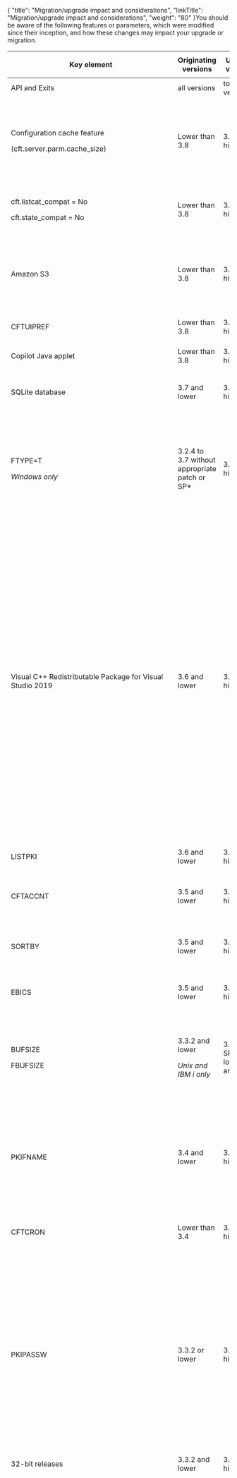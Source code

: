 {
    "title": "Migration/upgrade impact and considerations",
    "linkTitle": "Migration/upgrade impact and considerations",
    "weight": "80"
}You should be aware of the following features or parameters, which were modified since their inception, and how these changes may impact your upgrade or migration.

<table data-cellspacing="0">
<thead>
<tr class="header">
<th><p>Key element</p></th>
<th>Originating versions</th>
<th>Updated versions</th>
<th>Description</th>
</tr>
</thead>
<tbody>
<tr class="odd">
<td>API and Exits</td>
<td>all versions</td>
<td>to any version</td>
<td>You must recompile any API or Exit programs that are used by Transfer CFT.</td>
</tr>
<tr class="even">
<td><p>Configuration cache feature</p>
<p>(cft.server.parm.cache_size)</p></td>
<td>Lower than 3.8</td>
<td>3.8 and higher</td>
<td><p><span id="parmcache"></span>The default value is now 5000 instead of zero, making the cache feature active by default.</p>
<p>This means that updates no longer occur dynamically; you can execute <span>RECONFIG </span>type<span>=PARMCACHE </span>or wait for a cache timeout as defined in <span>cft.server.parm.cache_timeout (60 seconds).</span></p></td>
</tr>
<tr class="odd">
<td><p>cft.listcat_compat = No</p>
<p>cft.state_compat = No</p></td>
<td>Lower than 3.8</td>
<td>3.8 and higher</td>
<td><p>Modified the default value for the <span>cft.listcat_compat </span>(lstcompat) and <span> cft.state_compat </span>(stacompat) parameters from YES to NO.</p></td>
</tr>
<tr class="even">
<td>Amazon S3</td>
<td>Lower than 3.8</td>
<td>3.8 and higher</td>
<td><p>When using Amazon S3, the default setting FACTION=VERIFY is no longer ignored.</p>
<p>If you would like to continue to have the same behavior of overwriting the file, please use FACTION=DELETE. Note, though, that the file is not available during the transfer.</p></td>
</tr>
<tr class="odd">
<td>CFTUIPREF</td>
<td>Lower than 3.8</td>
<td>3.8 and higher</td>
<td>After an upgrade you may need to check user privileges for creating filters in the CFTUIPREF object.</td>
</tr>
<tr class="even">
<td>Copilot Java applet</td>
<td>Lower than 3.8</td>
<td>3.8 and higher</td>
<td>The Copilot Java applet was removed from the product. Users are invited to use the Transfer CFT UI or Flow Manager for a graphical UI experience.</td>
</tr>
<tr class="odd">
<td>SQLite database</td>
<td>3.7 and lower</td>
<td>3.8 and higher</td>
<td><p>The CFTPARM object's PARTFNAM and PKIFNAME fields are obsolete for Windows, UNIX, and HP NonStop.</p></td>
</tr>
<tr class="even">
<td><p>FTYPE=T</p>
<p><em>Windows only</em></p></td>
<td>3.2.4 to 3.7 without appropriate patch or SP*</td>
<td>3.8 and higher</td>
<td><p>On Windows systems, note the following difference when FTYPE=T.</p>
<ul>
<li>For versions 3.2.4 to 3.7 without the patch, an empty line terminated by a 1A character is transmitted.</li>
<li>Prior to 3.2.4 and for the versions with the SP or patch applied, an empty line terminated by a 1A character is not transmitted.</li>
</ul>
<p>*3.7 SP1 (patch), 3.3.2 SP8, 3.6 SP3, 3.8</p></td>
</tr>
<tr class="odd">
<td>Visual C++ Redistributable Package for Visual Studio 2019</td>
<td>3.6 and lower</td>
<td>3.7 and higher</td>
<td><p>Transfer CFT on Windows requires the <strong>Visual C++ Redistributable Package for Visual Studio 2019</strong> for proper functioning. This provides the necessary library files (DLL) for Transfer CFT.</p>
<p>You must install <code>vcredist_x64.exe</code> prior to installing or upgrading Transfer CFT.</p>
<p><strong>Issue</strong></p>
<p>If you perform an upgrade without first installing the Redistributable package, the runtime is not imported and Transfer CFT will not operate correctly. The following information displays in the <code>&lt;installdir&gt;/install.log</code> file:</p>
<p>Script stderr:</p>
<p>child killed: unknown signal</p>
<p> </p>
<p>Fail to import RUNTIME data.</p>
<p>Problem running post-install step. Installation may not complete correctly</p>
<p>Fail to import RUNTIME data.</p>
<p><strong>Corrective action</strong></p>
<ol>
<li>Install the Redistributable package.</li>
<li>From the <span>cmd </span>console, load the profile.</li>
<li>Import the runtime data by running the import command to complete the upgrade.</li>
<li>Check that the script executed correctly.</li>
</ol></td>
</tr>
<tr class="even">
<td>LISTPKI</td>
<td>3.6 and lower</td>
<td>3.7 and higher</td>
<td>To use the new LISTPKI format, copy the <code>dspcnf.xml</code> model file from <code>&lt;installdir&gt;/distrib/template/conf</code> to the <code>&lt;runtimedir&gt;/conf.</code></td>
</tr>
<tr class="odd">
<td>CFTACCNT</td>
<td>3.5 and lower</td>
<td>3.6 and higher</td>
<td><p>Updated the documentation for the account file in v24 format. Please note the changes in field length as described in the CFTACCNT list.</p></td>
</tr>
<tr class="even">
<td>SORTBY</td>
<td>3.5 and lower</td>
<td>3.6 and higher</td>
<td><p>Catalog records are no longer displayed by IDTU. To have the same display as in previous versions, use the SORTBY parameter as follows:<br />
<code>listcat sortby=idtu</code></p></td>
</tr>
<tr class="odd">
<td>EBICS</td>
<td>3.5 and lower</td>
<td>3.6 and higher</td>
<td><p>Use the Axway EBICS client. Please refer to the <a href="https://docs.axway.com/bundle/EBICSClient_10_allOS_en_HTML5/page/ebics_client_documentation_home.html">EBICS client documentation</a> for product details.</p></td>
</tr>
<tr class="even">
<td><p>BUFSIZE</p>
<p>FBUFSIZE</p></td>
<td><p>3.3.2 and lower</p>
<p><em>Unix and IBM i only</em></p></td>
<td><p>3.4, 3.6 SP2 and lower, 3.7 and 3.8</p></td>
<td><p>A BUFSIZE or FBUFSIZE value greater than 32 kiB may lead to Transfer CFT failing to exchange messages between CFTTPRO and CFTTFIL.
If you have set a value higher than 32 kiB, please decrease it to 32768.</p>
<table data-cellpadding="0" data-cellspacing="0">
<tbody>
<tr class="odd">
<td data-valign="top"></td>
<td data-valign="top"><span><strong>Note</strong></span></td>
<td data-mc-autonum="&lt;b&gt;Note&lt;/b&gt;" data-valign="top">As of 3.6 SP3, 3.8 SP1, and 3.9, the internal value limit is 32768.</td>
</tr>
</tbody>
</table></td>
</tr>
<tr class="odd">
<td>PKIFNAME</td>
<td>3.4 and lower</td>
<td>3.5 and higher</td>
<td>You can no longer reference a certificate with the PKIFNAME format (<span>CFTPARM:PKIFNAME=TXT://certificate</span>).
<p>Previously, when implementing an integrated
PKI, the PKIFNAME parameter could indicate a flat-file database (<span>PKIFNAME=TXT://certificate</span>). If you were using this kind of file and then migrate, you must manually import all certificates into the PKI database.</p></td>
</tr>
<tr class="even">
<td>CFTCRON</td>
<td>Lower than 3.4</td>
<td>3.4 and higher</td>
<td>An upgrade from a version lower than Transfer CFT 3.4 to 3.4 or higher may fail due to an incorrect time syntax because the CFTCRON time syntax is checked when creating or editing a CFTCRON object.</td>
</tr>
<tr class="odd">
<td>PKIPASSW</td>
<td>3.3.2 or lower</td>
<td>3.4 and higher</td>
<td><p>Removed the PKIPASSW parameter from PKI commands (still available for CFTPARM).</p>
<table data-cellpadding="0" data-cellspacing="0">
<tbody>
<tr class="odd">
<td data-valign="top"></td>
<td data-valign="top"><span><strong>Note</strong></span></td>
<td data-mc-autonum="&lt;b&gt;Note&lt;/b&gt;" data-valign="top">In earlier versions of <span>Transfer CFT</span>, the PKIPASSW parameter was used for encryption in the multiple PKI commands. This functionality is now replaced by the UCONF <span>crypto.key_fname</span> parameter.</td>
</tr>
</tbody>
</table>
<p><span>Impact</span></p>
<p>If you are using PKIEXT to export keys during a manual migration, you must use the same PKIPASSW (CFTPARM object) as was originally used to import the key. Using the same logic, to re-import a key that you extracted using PKIEXT, you require the same CFTPARM <a href="../../c_intro_userinterfaces/command_summary/parameter_intro/pkipassw">PKIPASSW</a>.</p>
<p>For information on exporting keys, please refer to <a href="../../transport_security_start_here/certificates/pkiutil_cli_intro/pkiext">Using PKIEXT</a>.</p></td>
</tr>
<tr class="even">
<td>32-bit releases</td>
<td>3.3.2 and lower</td>
<td>3.4 and higher</td>
<td>End of 32-bit version deliveries.</td>
</tr>
<tr class="odd">
<td>Some default values</td>
<td>3.3.2 and lower</td>
<td>3.4 and higher</td>
<td><p>Updated default values of the following parameters to optimize and standardize among platforms.</p>
<table data-border="0" data-cellpadding="0" data-cellspacing="0" data-xmlns="http://www.w3.org/TR/REC-html40">
<thead data-xmlns="">
<tr class="header">
<th>Object</th>
<th>Parameter</th>
<th>Old default</th>
<th>New default</th>
</tr>
</thead>
<tbody data-xmlns="">
<tr class="odd" data-xmlns="http://www.w3.org/TR/REC-html40">
<td rowspan="7"><p><strong>CFTPARM</strong></p>
<p> </p>
<p> </p>
<p> </p>
<p> </p>
<p> </p>
<p> </p></td>
<td><p>MAXTRANS</p></td>
<td><p>128 (Win), 256
(os400, unix, vms), 990 (z/OS)</p></td>
<td><p>256</p></td>
</tr>
<tr class="even" data-xmlns="http://www.w3.org/TR/REC-html40">
<td><p>MAXTASK</p></td>
<td><p>1 (Win), 16
(os400, unix, vms), 400 (z/OS)</p></td>
<td><p>8</p></td>
</tr>
<tr class="odd" data-xmlns="http://www.w3.org/TR/REC-html40">
<td><p>TRANTASK</p></td>
<td><p>14 (z/OS), 16
(os400, unix, vms), 128 (win)</p></td>
<td><p>3</p></td>
</tr>
<tr class="even" data-xmlns="http://www.w3.org/TR/REC-html40">
<td><p>WAITTASK</p></td>
<td><p>1441</p></td>
<td><p>10</p></td>
</tr>
<tr class="odd" data-xmlns="http://www.w3.org/TR/REC-html40">
<td><p>SSLMTASK</p></td>
<td><p>1 (Win), 16
(os400, unix, vms), 64 (z/OS)</p></td>
<td><p>8</p></td>
</tr>
<tr class="even" data-xmlns="http://www.w3.org/TR/REC-html40">
<td><p>SSLTTASK</p></td>
<td><p>14 (z/OS), 16
(os400, unix, vms), 128 (win)</p></td>
<td><p>3</p></td>
</tr>
<tr class="odd" data-xmlns="http://www.w3.org/TR/REC-html40">
<td><p>SSLWTASK</p></td>
<td><p>1441</p></td>
<td><p>10</p></td>
</tr>
<tr class="even" data-xmlns="http://www.w3.org/TR/REC-html40">
<td rowspan="2"><p>CFTNET</p>
<p> </p></td>
<td><p>type</p></td>
<td><p>x25</p></td>
<td><p>TCP</p></td>
</tr>
<tr class="odd" data-xmlns="http://www.w3.org/TR/REC-html40">
<td><p>maxcnx</p></td>
<td><p>32</p></td>
<td><p>384</p></td>
</tr>
<tr class="even" data-xmlns="http://www.w3.org/TR/REC-html40">
<td rowspan="16"><p>CFTPROT type=PeSIT prof=ANY</p></td>
<td><p>concat</p></td>
<td><p>no</p></td>
<td><p>yes</p></td>
</tr>
<tr class="odd" data-xmlns="http://www.w3.org/TR/REC-html40">
<td><p>multart</p></td>
<td><p>no</p></td>
<td><p>yes</p></td>
</tr>
<tr class="even" data-xmlns="http://www.w3.org/TR/REC-html40">
<td><p>segment</p></td>
<td><p>no</p></td>
<td><p>yes</p></td>
</tr>
<tr class="odd" data-xmlns="http://www.w3.org/TR/REC-html40">
<td><p>rpacing</p></td>
<td><p>36</p></td>
<td><p>32767</p></td>
</tr>
<tr class="even" data-xmlns="http://www.w3.org/TR/REC-html40">
<td><p>spacing</p></td>
<td><p>36</p></td>
<td><p>32767</p></td>
</tr>
<tr class="odd" data-xmlns="http://www.w3.org/TR/REC-html40">
<td><p>rrusize</p></td>
<td><p>4056</p></td>
<td><p>32750</p></td>
</tr>
<tr class="even" data-xmlns="http://www.w3.org/TR/REC-html40">
<td><p>srusize</p></td>
<td><p>4056</p></td>
<td><p>32750</p></td>
</tr>
<tr class="odd" data-xmlns="http://www.w3.org/TR/REC-html40">
<td><p>disctc</p></td>
<td><p>90</p></td>
<td><p>60</p></td>
</tr>
<tr class="even" data-xmlns="http://www.w3.org/TR/REC-html40">
<td><p>disctd</p></td>
<td><p>120</p></td>
<td><p>10</p></td>
</tr>
<tr class="odd" data-xmlns="http://www.w3.org/TR/REC-html40">
<td><p>disctr</p></td>
<td><p>45</p></td>
<td><p>45</p></td>
</tr>
<tr class="even" data-xmlns="http://www.w3.org/TR/REC-html40">
<td><p>discts</p></td>
<td><p>165</p></td>
<td><p>60</p></td>
</tr>
<tr class="odd" data-xmlns="http://www.w3.org/TR/REC-html40">
<td><p>rchkw</p></td>
<td><p>2</p></td>
<td><p>3</p></td>
</tr>
<tr class="even" data-xmlns="http://www.w3.org/TR/REC-html40">
<td><p>schkw</p></td>
<td><p>2</p></td>
<td><p>3</p></td>
</tr>
<tr class="odd" data-xmlns="http://www.w3.org/TR/REC-html40">
<td><p>rcomp</p></td>
<td><p>10</p></td>
<td><p>0</p></td>
</tr>
<tr class="even" data-xmlns="http://www.w3.org/TR/REC-html40">
<td><p>scomp</p></td>
<td><p>10</p></td>
<td><p>0</p></td>
</tr>
<tr class="odd" data-xmlns="http://www.w3.org/TR/REC-html40">
<td>sserv</td>
<td>PESIT</td>
<td>GSIT</td>
</tr>
<tr class="even" data-xmlns="http://www.w3.org/TR/REC-html40">
<td data-xmlns=""><strong>CFTPROT type=ODETTE</strong></td>
<td>tcp</td>
<td>CFT</td>
<td>OFTP</td>
</tr>
<tr class="odd" data-xmlns="http://www.w3.org/TR/REC-html40">
<td rowspan="4"><p><strong>CFTTCP</strong></p></td>
<td><p>retryw</p></td>
<td><p>7</p></td>
<td><p>1</p></td>
</tr>
<tr class="even" data-xmlns="http://www.w3.org/TR/REC-html40">
<td><p>retryn</p></td>
<td><p>6</p></td>
<td><p>4</p></td>
</tr>
<tr class="odd" data-xmlns="http://www.w3.org/TR/REC-html40">
<td><p>retrym</p></td>
<td><p>12</p></td>
<td><p>12</p></td>
</tr>
<tr class="even" data-xmlns="http://www.w3.org/TR/REC-html40">
<td><p>cnxinout</p></td>
<td><p>2</p></td>
<td><p>4</p></td>
</tr>
</tbody>
</table>
<p><strong>Impact</strong></p>
<p>Check the use in your flows and modify according.</p></td>
</tr>
<tr class="even">
<td>cft.server.processing_scripts_variables_blacklist</td>
<td>3.3.2 SP3 and lower</td>
<td>3.3.2 SP4 and higher</td>
<td>POSIX Regular Extended expression that defines forbidden characters.</td>
</tr>
<tr class="odd">
<td>TLS</td>
<td>3.2.x and higher</td>
<td><p>not applicable</p></td>
<td><p>When migrating to 3.2.x or higher, SSL transfers may fail with a DIAGP e105s86 or e75s89 when performing transfers with the versions listed below (with the error occurring on the remote <span>Transfer CFT</span>).</p>
<p>Affected versions:</p>
<ul>
<li>All 3.1.3 SP7 and lower</li>
<li>All 3.0.1 SP3 and lower</li>
</ul>
<p>On even older versions, we recommend setting the CFTPROT:CONCAT parameter to No.</p></td>
</tr>
<tr class="even">
<td>CA certificate chains</td>
<td>3.1.3 and lower</td>
<td>3.2.2 and higher</td>
<td><p>In <span>Transfer CFT</span> 3.1.3 and lower, you can perform a SSL transfer even if the certificate chain is not complete (not signed by a ROOT CA).</p>
<p><strong>Impact</strong></p>
<p>In <span>Transfer CFT</span> 3.2.2 and higher, the certificate chain must be complete for a transfer to succeed.</p>
<p>For more information, see <a href="../../troubleshoot_intro/admin_troubleshooting_server/troubleshoot_security">Unknown CA leads to a failed certificate verification</a></p></td>
</tr>
<tr class="odd">
<td>PKIPASSW</td>
<td>3.1.3 and lower</td>
<td>3.3.2 and higher</td>
<td><p>When upgrading from 3.1.3 to 3.3.2, first check that the PKIPASSW length value is not greater than 8 characters.</p>
<p>If the value is 8 or less, you can proceed with the upgrade.</p>
<p>If the PKIPASSW value in the CFTPARM command is greater than 8 characters, perform the steps in the solution below.</p>
<p><span>Solution </span></p>
<p>Prior to migration you  must truncate the password on the Transfer CFT 3.1.3:</p>
<ol>
<li>Export the CFTPARM.<br />
<code>CFTUTIL cftext type=parm, fout=file_parm.out</code></li>
<li>Modify the PKIPASSW in the file. For example, if the old value was <span>PKIPASSW=12345678910</span>, replace it with <span>PKIPASSW=12345678.</span></li>
<li>Reimport:<br />
<span>CFTUTIL config type=input,fname=file_parm.out</span></li>
<li>Continue the Transfer CFT 3.3.2 upgrade process.</li>
</ol></td>
</tr>
<tr class="even">
<td>Copilot client</td>
<td><p>3.1.3 or lower</p></td>
<td>3.2.2 and higher</td>
<td><p>The Copilot application changed from a Java applet to a Java Web Start program.</p>
<p><span>Impact</span></p>
<p>Copilot requires Java 7 or higher.</p></td>
</tr>
<tr class="odd">
<td>ROOTCID=NONE</td>
<td>3.1.3</td>
<td>3.2.2 and higher</td>
<td><p>Non authentication method was available in 3.1.3 and lower (anonymous TLS connection).</p>
<p><span>Impact</span></p>
<p>This support has been removed in <span>Transfer CFT</span> 3.2.2 and higher.
You must update the ROOTCID parameter.</p></td>
</tr>
<tr class="even">
<td>TLS</td>
<td>3.1.3 or lower</td>
<td>3.2.2 and higher</td>
<td><p>To comply with security standards, as of Transfer CFT version 3.2.2 the use of the cipher suites 59, 60, and 61 is restricted to TLS 1.2 exclusively.</p>
<p><span>Impact</span></p>
<p>This means that if some of your partners use a version of Transfer CFT lower than 3.2.2 that does not support TLS 1.2, and you are using ciphers 59, 60 and 61, which requires TLS 1.2 in version 3.2.2 and higher, you must add another cipher in the cipher list and remove ciphers 59, 60, 61 from the partner's cipher list.</p>
<table data-cellpadding="0" data-cellspacing="0">
<tbody>
<tr class="odd">
<td data-valign="top"></td>
<td data-valign="top"><span><strong>Note</strong></span></td>
<td data-mc-autonum="&lt;b&gt;Note&lt;/b&gt;" data-valign="top">You do not have to remove ciphers 59, 60, 61 in the partner cipher list if you apply the Transfer CFT patch 3.0.1 SP11.</td>
</tr>
</tbody>
</table></td>
</tr>
<tr class="odd">
<td>Rotate the log</td>
<td>3.0.1 or lower</td>
<td>3.1.3 and higher</td>
<td><p>Changed the switch log feature behavior.</p>
<p>In version 3.0.1 or lower, there were two files that automatically alternated.</p>
<p><span>Impact</span></p>
<p>In version 3.1.3 and higher if you want to continue this functionality, you must set the alternate log file's uconf value <span>cft.cftlog.afname</span> to the alternate file path (for example, <span>$CFTRUNTIME/log/cftloga</span>).</p></td>
</tr>
<tr class="even">
<td>Demo certificates</td>
<td>3.0.1 or lower</td>
<td>3.1.2 and higher</td>
<td><p>Axway no longer delivers the template certificates used in the Transfer CFT SSL.</p>
<p>Impact</p>
<p>If you were using the demo certificates, import your proper certificates and replace in the PKI database as the Demo certificates are expired.</p></td>
</tr>
<tr class="odd">
<td><p>CFTPARM </p>
<p>key parameter</p></td>
<td>2.7.1 or lower</td>
<td>3.0.1 and higher</td>
<td>If you had the CFTPARM key parameter set directly to a value, you must modify this so that key parameter points to an indirection file containing the license key.</td>
</tr>
</tbody>
</table>

 
